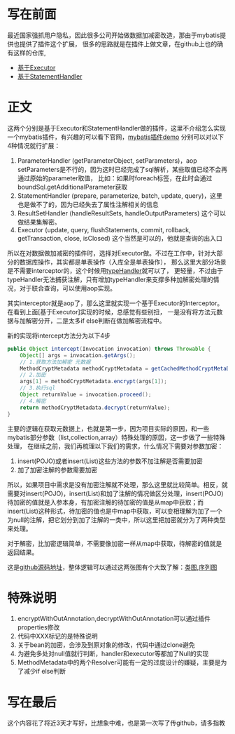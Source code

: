 # 写在前面

最近国家强抓用户隐私，因此很多公司开始做数据加减密改造，那由于mybatis提供也提供了插件这个扩展，
很多的思路就是在插件上做文章，在github上也的确有这样的仓库,
- [基于Executor](https://github.com/miaoxinwei/mybatis-crypt)
- [基于StatementHandler](https://github.com/ikchan/mybatis-plugin-cryptogram)

# 正文
这两个分别是基于Executor和StatementHandler做的插件，这里不介绍怎么实现一个mybatis插件，有兴趣的可以看下官网，[mybatis插件demo](http://www.mybatis.org/mybatis-3/zh/configuration.html#plugins)
分别可以对以下4种情况就行扩展：
1. ParameterHandler (getParameterObject, setParameters)，aop setParameters是不行的，因为这时已经完成了sql解析，某些取值已经不会再通过原始的parameter取值，
比如：如果时foreach标签，在此时会通过boundSql.getAdditionalParameter获取
2. StatementHandler (prepare, parameterize, batch, update, query)，这里也是做不了的，因为已经失去了属性注解相关的信息
3. ResultSetHandler (handleResultSets, handleOutputParameters) 这个可以做结果集解密。
4. Executor (update, query, flushStatements, commit, rollback, getTransaction, close, isClosed) 这个当然是可以的，他就是查询的出入口

所以在对数据做加减密的插件时，选择对Executor做。不过在工作中，针对大部分的数据库操作，其实都是单表操作（入库全是单表操作），
那么这里大部分场景是不需要interceptor的，这个时候用[typeHandler](http://www.mybatis.org/mybatis-3/zh/configuration.html#typeHandlers)就可以了，
更轻量，不过由于typeHandler无法捕获注解，只有增加typeHandler来支撑多种加解密处理的情况，对于联合查询，可以使用aop实现。

其实interceptor就是aop了，那么这里就实现一个基于Executor的Interceptor。在看到上面[基于Executor]实现的时候，总感觉有些别扭，
一是没有将方法元数据与加解密分开，二是太多if else判断在做加解密流程中。

新的实现将intercept方法分为以下4步
```java
public Object intercept(Invocation invocation) throws Throwable {
    Object[] args = invocation.getArgs();
    // 1.获取方法加解密 元数据
    MethodCryptMetadata methodCryptMetadata = getCachedMethodCryptMetaData((MappedStatement) args[0]);
    // 2.加密
    args[1] = methodCryptMetadata.encrypt(args[1]);
    // 3.执行sql
    Object returnValue = invocation.proceed();
    // 4.解密
    return methodCryptMetadata.decrypt(returnValue);
}
```
主要的逻辑在获取元数据上，也就是第一步，因为项目实际的原因，和一些mybatis部分参数（list,collection,array）特殊处理的原因，这一步做了一些特殊处理，
在继续之前，我们再梳理以下我们的需求，什么情况下需要对参数加密：
1. insert(POJO)或者insert(List<POJO>)这些方法的参数不加注解是否需要加密
2. 加了加密注解的参数需要加密

所以，如果项目中需求是没有加密注解就不处理，那么这里就比较简单。相反，就需要对insert(POJO)，insert(List<POJO>)和加了注解的情况做区分处理，insert(POJO) 待加密的值就是入参本身，有加密注解的待加密的值是从map中获取；而insert(List<POJO>)这种形式，待加密的值也是中map中获取，可以变相理解为加了一个为null的注解，把它划分到加了注解的一类中，所以这里把加密就分为了两种类型来处理。

对于解密，比加密逻辑简单，不需要像加密一样从map中获取，待解密的值就是返回结果。

这是[github源码地址](https://github.com/zhuojl/mybatis-crypt)，整体逻辑可以通过这两张图有个大致了解：[类图](https://img-blog.csdnimg.cn/20190419204726748.jpg),[序列图](https://img-blog.csdnimg.cn/2019041920474410.jpg)

# 特殊说明
1. encryptWithOutAnnotation,decryptWithOutAnnotation可以通过插件properties修改
2. 代码中XXX标记的是特殊说明
3. 关于bean的加密，会涉及到原对象的修改，代码中通过clone避免
4. 为避免多处对null值就行判断，handler和executor等都加了Null的实现
5. MethodMetadata中的两个Resolver可能有一定的过度设计的嫌疑，主要是为了减少if else判断

# 写在最后
这个内容花了将近3天才写好，比想象中难，也是第一次写了传github，请多指教

